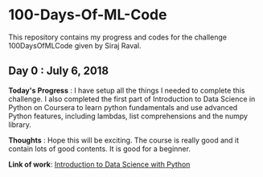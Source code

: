 # 100-Days-Of-ML-Code
This repository contains my progress and codes for the challenge 100DaysOfMLCode given by Siraj Raval.

## Day 0 : July 6, 2018

**Today's Progress** : I have setup all the things I needed to complete this challenge. I also completed the first part of Introduction to Data Science in Python on Coursera to learn python fundamentals and use advanced Python features, including lambdas, list comprehensions and the numpy library.

**Thoughts** : Hope this will be exciting. The course is really good and it contain lots of good contents. It is good for a beginner.

**Link of work**: [Introduction to Data Science with Python](https://www.coursera.org/learn/python-data-analysis/home/week/1)
